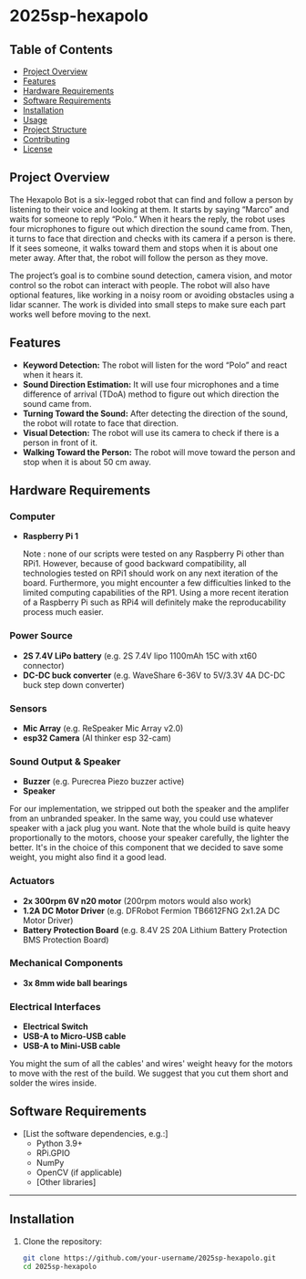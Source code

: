 # 2025sp-hexapolo

## Table of Contents

- [Project Overview](#project-overview)
- [Features](#features)
- [Hardware Requirements](#hardware-requirements)
- [Software Requirements](#software-requirements)
- [Installation](#installation)
- [Usage](#usage)
- [Project Structure](#project-structure)
- [Contributing](#contributing)
- [License](#license)

## Project Overview

The Hexapolo Bot is a six-legged robot that can find and follow a person by listening to their
voice and looking at them. It starts by saying “Marco” and waits for someone to reply “Polo.”
When it hears the reply, the robot uses four microphones to figure out which direction the sound
came from. Then, it turns to face that direction and checks with its camera if a person is there.
If it sees someone, it walks toward them and stops when it is about one meter away. After that,
the robot will follow the person as they move.

The project’s goal is to combine sound detection, camera vision, and motor control so the robot
can interact with people. The robot will also have optional features, like working in a noisy room
or avoiding obstacles using a lidar scanner. The work is divided into small steps to make sure
each part works well before moving to the next.

## Features

- **Keyword Detection:** The robot will listen for the word “Polo” and react when it hears it.
- **Sound Direction Estimation:** It will use four microphones and a time difference of arrival
  (TDoA) method to figure out which direction the sound came from.
- **Turning Toward the Sound:** After detecting the direction of the sound, the robot will rotate
  to face that direction.
- **Visual Detection:** The robot will use its camera to check if there is a person in front of it.
- **Walking Toward the Person:** The robot will move toward the person and stop when it is
  about 50 cm away.

## Hardware Requirements

### Computer

- **Raspberry Pi 1**

  Note : none of our scripts were tested on any Raspberry Pi other than RPi1. However, because of good backward compatibility, all technologies tested on RPi1 should work on any next iteration of the board. Furthermore, you might encounter a few difficulties linked to the limited computing capabilities of the RP1. Using a more recent iteration of a Raspberry Pi such as RPi4 will definitely make the reproducability process much easier.

### Power Source

- **2S 7.4V LiPo battery** (e.g. 2S 7.4V lipo 1100mAh 15C with xt60 connector)
- **DC-DC buck converter** (e.g. WaveShare 6-36V to 5V/3.3V 4A DC-DC buck step down converter)

### Sensors

- **Mic Array** (e.g. ReSpeaker Mic Array v2.0)
- **esp32 Camera** (AI thinker esp 32-cam)

### Sound Output & Speaker

- **Buzzer** (e.g. Purecrea Piezo buzzer active)
- **Speaker**

For our implementation, we stripped out both the speaker and the amplifer from an unbranded speaker. In the same way, you could use whatever speaker with a jack plug you want. Note that the whole build is quite heavy proportionally to the motors, choose your speaker carefully, the lighter the better. It's in the choice of this component that we decided to save some weight, you might also find it a good lead.

### Actuators

- **2x 300rpm 6V n20 motor** (200rpm motors would also work)
- **1.2A DC Motor Driver** (e.g. DFRobot Fermion TB6612FNG 2x1.2A DC Motor Driver)
- **Battery Protection Board** (e.g. 8.4V 2S 20A Lithium Battery Protection BMS Protection Board)

### Mechanical Components

- **3x 8mm wide ball bearings**

### Electrical Interfaces

- **Electrical Switch**
- **USB-A to Micro-USB cable**
- **USB-A to Mini-USB cable**

You might the sum of all the cables' and wires' weight heavy for the motors to move with the rest of the build. We suggest that you cut them short and solder the wires inside.

## Software Requirements

- [List the software dependencies, e.g.:]
  - Python 3.9+
  - RPi.GPIO
  - NumPy
  - OpenCV (if applicable)
  - [Other libraries]

---

## Installation

1. Clone the repository:
   ```bash
   git clone https://github.com/your-username/2025sp-hexapolo.git
   cd 2025sp-hexapolo
   ```
